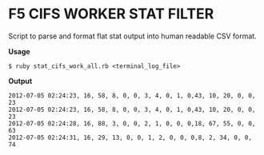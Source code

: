 F5 CIFS WORKER STAT FILTER
=========================

Script to parse and format flat stat output into human readable CSV format.

**Usage** 

```
$ ruby stat_cifs_work_all.rb <terminal_log_file>
```

**Output** 

```
2012-07-05 02:24:23, 16, 58, 8, 0, 0, 3, 4, 0, 1, 0,43, 10, 20, 0, 0, 23
2012-07-05 02:24:23, 16, 58, 8, 0, 0, 3, 4, 0, 1, 0,43, 10, 20, 0, 0, 23
2012-07-05 02:24:28, 16, 88, 3, 0, 0, 2, 1, 0, 0, 0,18, 67, 55, 0, 0, 63
2012-07-05 02:24:31, 16, 29, 13, 0, 0, 1, 2, 0, 0, 0,8, 2, 34, 0, 0, 74 
```
